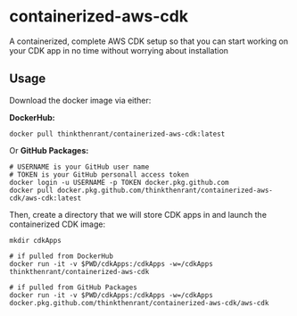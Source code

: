 # containerized-aws-cdk
A containerized, complete AWS CDK setup so that you can start working on your CDK app in no time without worrying about installation

## Usage
Download the docker image via either:

**DockerHub:**
```
docker pull thinkthenrant/containerized-aws-cdk:latest
```

Or **GitHub Packages:**
```
# USERNAME is your GitHub user name
# TOKEN is your GitHub personall access token
docker login -u USERNAME -p TOKEN docker.pkg.github.com
docker pull docker.pkg.github.com/thinkthenrant/containerized-aws-cdk/aws-cdk:latest
```

Then, create a directory that we will store CDK apps in and launch the
containerized CDK image:
```
mkdir cdkApps

# if pulled from DockerHub
docker run -it -v $PWD/cdkApps:/cdkApps -w=/cdkApps thinkthenrant/containerized-aws-cdk

# if pulled from GitHub Packages
docker run -it -v $PWD/cdkApps:/cdkApps -w=/cdkApps docker.pkg.github.com/thinkthenrant/containerized-aws-cdk/aws-cdk
```
